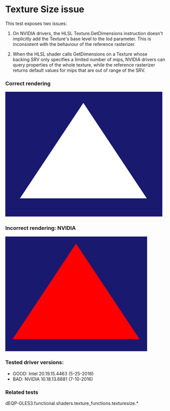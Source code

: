 # Texture Size issue

This test exposes two issues:

1. On NVIDIA drivers, the HLSL Texture.GetDimensions instruction doesn't implicitly add the Texture's
base level to the lod parameter. This is inconsistent with the behaviour of the reference rasterizer.

2. When the HLSL shader calls GetDimensions on a Texture whose backing SRV only specifies a limited number of mips,
NVIDIA drivers can query properties of the whole texture, while the reference rasterizer returns default values for mips that are out of range of the SRV.

### Correct rendering

![correct rendering](correct.PNG?raw=true)

### Incorrect rendering: NVIDIA

![incorrect rendering](incorrect-nvidia.PNG?raw=true)

### Tested driver versions:

* GOOD: Intel 20.19.15.4463 (5-25-2016)
* BAD: NVIDIA 10.18.13.6881 (7-10-2016)

### Related tests

dEQP-GLES3.functional.shaders.texture_functions.texturesize.*
